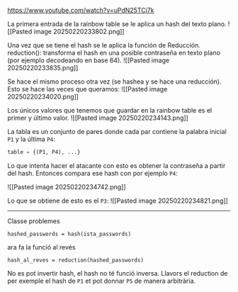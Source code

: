 https://www.youtube.com/watch?v=uPdN25TCi7k

La primera entrada de la rainbow table se le aplica un hash del texto plano.
![[Pasted image 20250220233802.png]]

Una vez que se tiene el hash se le aplica la función de Reducción.
reduction(): transforma el hash en una posible contraseña en texto plano (por ejemplo decodeando en base 64).
![[Pasted image 20250220233835.png]]

Se hace el mismo proceso otra vez (se hashea y se hace una reducción). Esto se hace las veces que queramos:
![[Pasted image 20250220234020.png]]



Los únicos valores que tenemos que guardar en la rainbow table es el primer y último valor.
![[Pasted image 20250220234143.png]]


La tabla es un conjunto de pares donde cada par contiene la palabra inicial `P1` y la última `P4`:
```python
table = {(P1, P4), ...}
```


Lo que intenta hacer el atacante con esto es obtener la contraseña a partir del hash. Entonces compara ese hash con por ejemplo `P4`:

![[Pasted image 20250220234742.png]]


Lo que se obtiene de esto es el `P3`:
![[Pasted image 20250220234821.png]]


---
Classe problemes
```
hashed_passwords = hash(ista_passwords)  
```

ara fa la funció al revés
```
hash_al_reves = reduction(hashed_passwords)
```
No es pot invertir hash, el hash no té funció inversa. Llavors el reduction de per exemple el hash de `P1` et pot donnar `P5` de manera arbitrària.


